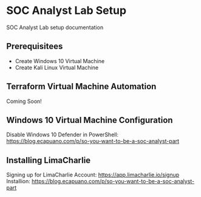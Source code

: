 # SOC Analyst Lab Setup
SOC Analyst Lab setup documentation

## Prerequisitees
- Create Windows 10 Virtual Machine
- Create Kali Linux Virtual Machine

## Terraform Virtual Machine Automation
Coming Soon!

## Windows 10 Virtual Machine Configuration
Disable Windows 10 Defender in PowerShell:
https://blog.ecapuano.com/p/so-you-want-to-be-a-soc-analyst-part

## Installing LimaCharlie
Signing up for LimaCharlie Account: https://app.limacharlie.io/signup
Installion: https://blog.ecapuano.com/p/so-you-want-to-be-a-soc-analyst-part





